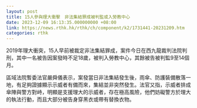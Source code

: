 ```yaml
---
layout: post
title: 15人參與理大衝擊　非法集結罪成被判監或入勞教中心
date: 2023-12-09 16:13:35.000000000 +08:00
link: https://news.rthk.hk/rthk/ch/component/k2/1731441-20231209.htm
categories: rthk
---
```


2019年理大衝突，15人早前被裁定非法集結罪成，案件今日在西九龍裁判法院判刑，其中一名被告因案發時不足18歲，被判入勞教中心，其餘被告被判監9至14個月。

區域法院暫委法官嚴舜儀表示，案發當日非法集結發生後，雨傘、防護裝備散落一地，有足夠證據顯示示威者有備而來，集結並非突然發生。法官又指，示威者排成傘陣與警方對峙，明顯是支援理大的示威者，存在極高風險，他們妨礙警方於理大的執法行動，而且大部分被告身穿黑衣或帶有替換衣物。

